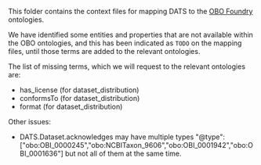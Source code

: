 This folder contains the context files for mapping DATS to the [OBO Foundry](http://www.obofoundry.org/) ontologies.

We have identified some entities and properties that are not available within the OBO ontologies, and this has been indicated as ```TODO``` on the mapping files, until those terms are added to the relevant ontologies.

The list of missing terms, which we will request to the relevant ontologies are:
- has_license (for dataset_distribution)
- conformsTo (for dataset_distribution)
- format (for dataset_distribution)


Other issues:
- DATS.Dataset.acknowledges may have multiple types
"@type":["obo:OBI_0000245","obo:NCBITaxon_9606","obo:OBI_0001942","obo:OBI_0001636"]
but not all of them at the same time.
 